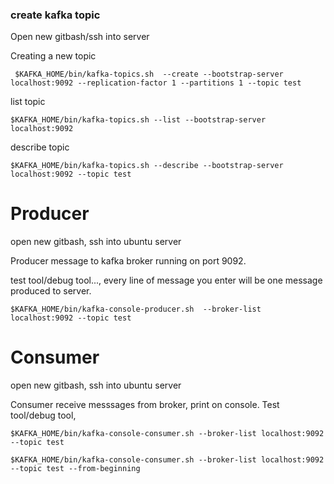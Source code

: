 
### create kafka topic 

Open new gitbash/ssh into server 

Creating a new topic

```
 $KAFKA_HOME/bin/kafka-topics.sh  --create --bootstrap-server localhost:9092 --replication-factor 1 --partitions 1 --topic test
```

list topic

```
$KAFKA_HOME/bin/kafka-topics.sh --list --bootstrap-server localhost:9092 
```

describe topic

```
$KAFKA_HOME/bin/kafka-topics.sh --describe --bootstrap-server localhost:9092 --topic test
```


# Producer

open new gitbash, ssh into ubuntu server

Producer message to kafka broker running on port 9092.

test tool/debug tool..., every line of message you enter will be one message produced to server. 

```
$KAFKA_HOME/bin/kafka-console-producer.sh  --broker-list localhost:9092 --topic test
```

# Consumer 

open new gitbash, ssh into ubuntu server

Consumer receive messsages from broker, print on console.
Test tool/debug tool, 

```
$KAFKA_HOME/bin/kafka-console-consumer.sh --broker-list localhost:9092 --topic test 
```


```
$KAFKA_HOME/bin/kafka-console-consumer.sh --broker-list localhost:9092 --topic test --from-beginning
```
